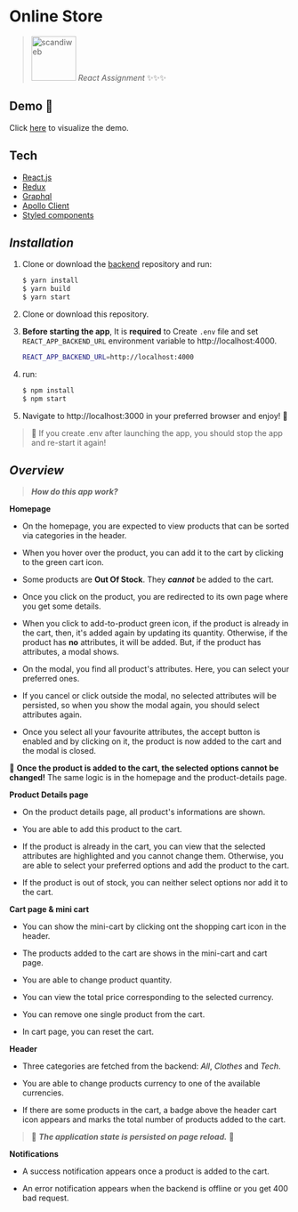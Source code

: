 # Online Store

> <img src="https://media.cdn.teamtailor.com/images/s3/teamtailor-production/logotype-v1/image_uploads/bdfccb87-9d38-4234-be31-e3d209b9516b/original.png" alt="scandiweb" width="80" /> _React Assignment_ ✨✨✨

## Demo 🚀

Click [here](https://scandiweb-online-estore.herokuapp.com) to visualize the demo.

## Tech

- [React.js]([https://angularjs.org/](https://fr.reactjs.org/))
- [Redux](https://redux.js.org/)
- [Graphql](https://graphql.org/)
- [Apollo Client](https://www.apollographql.com/docs/react/)
- [Styled components](https://styled-components.com/)

## _Installation_

1. Clone or download the [backend](https://github.com/mohamedTaiebBsf/junior-react-endpoint) repository and run:

   ```sh
   $ yarn install
   $ yarn build
   $ yarn start
   ```

2. Clone or download this repository.

3. **Before starting the app**, It is **required** to Create `.env` file and set `REACT_APP_BACKEND_URL` environment variable to http://localhost:4000.

   ```sh
   REACT_APP_BACKEND_URL=http://localhost:4000
   ```

4. run:

   ```sh
   $ npm install
   $ npm start
   ```

5. Navigate to http://localhost:3000 in
   your preferred browser and enjoy! 👋

> 👀 If you create .env after launching the app, you should stop the app and re-start it again!

## _Overview_

> _**How do this app work?**_

**Homepage**

- On the homepage, you are expected to view products that can be sorted via categories in the header.

- When you hover over the product, you can add it to the cart by clicking to the green cart icon.

- Some products are **Out Of Stock**. They _**cannot**_ be added to the cart.

- Once you click on the product, you are redirected to its own page where you get some details.

- When you click to add-to-product green icon, if the product is already in the cart, then, it's added again by updating its quantity. Otherwise, if the product has **no** attributes, it will be added. But, if the product has attributes, a modal shows.

- On the modal, you find all product's attributes. Here, you can select your preferred ones.

- If you cancel or click outside the modal, no selected attributes will be persisted, so when you show the modal again, you should select attributes again.

- Once you select all your favourite attributes, the accept button is enabled and by clicking on it, the product is now added to the cart and the modal is closed.

👀 **Once the product is added to the cart, the selected options cannot be changed!** The same logic is in the homepage and the product-details page.

**Product Details page**

- On the product details page, all product's informations are shown.

- You are able to add this product to the cart.

- If the product is already in the cart, you can view that the selected attributes are highlighted and you cannot change them. Otherwise, you are able to select your preferred options and add the product to the cart.

- If the product is out of stock, you can neither select options nor add it to the cart.

**Cart page & mini cart**

- You can show the mini-cart by clicking ont the shopping cart icon in the header.

- The products added to the cart are shows in the mini-cart and cart page.

- You are able to change product quantity.

- You can view the total price corresponding to the selected currency.

- You can remove one single product from the cart.

- In cart page, you can reset the cart.

**Header**

- Three categories are fetched from the backend: _All_, _Clothes_ and _Tech_.

- You are able to change products currency to one of the available currencies.

- If there are some products in the cart, a badge above the header cart icon appears and marks the total number of products added to the cart.

> 👀 **_The application state is persisted on page reload._** 👋

**Notifications**

- A success notification appears once a product is added to the cart.

- An error notification appears when the backend is offline or you get 400 bad request.

